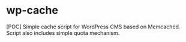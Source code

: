 # wp-cache
[POC] Simple cache script for WordPress CMS based on Memcached. Script also includes simple quota mechanism.
